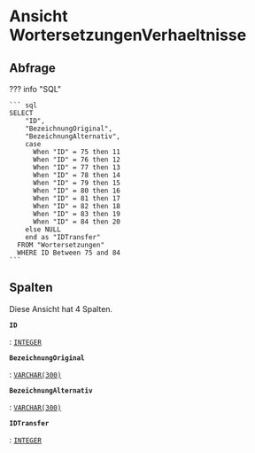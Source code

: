 # Ansicht **WortersetzungenVerhaeltnisse**

## Abfrage

??? info "SQL"

    ``` sql
    SELECT 
        "ID",
        "BezeichnungOriginal",
        "BezeichnungAlternativ",
        case 
          When "ID" = 75 then 11
          When "ID" = 76 then 12
          When "ID" = 77 then 13
          When "ID" = 78 then 14
          When "ID" = 79 then 15
          When "ID" = 80 then 16
          When "ID" = 81 then 17
          When "ID" = 82 then 18
          When "ID" = 83 then 19
          When "ID" = 84 then 20
        else NULL
        end as "IDTransfer" 
      FROM "Wortersetzungen"
      WHERE ID Between 75 and 84
    ```

## Spalten

Diese Ansicht hat 4 Spalten.

**`ID`**

:   [`INTEGER`](https://firebirdsql.org/file/documentation/html/en/refdocs/fblangref40/firebird-40-language-reference.html#fblangref40-datatypes-inttypes)

**`BezeichnungOriginal`**

:   [`VARCHAR(300)`](https://firebirdsql.org/file/documentation/html/en/refdocs/fblangref40/firebird-40-language-reference.html#fblangref40-datatypes-chartypes)

**`BezeichnungAlternativ`**

:   [`VARCHAR(300)`](https://firebirdsql.org/file/documentation/html/en/refdocs/fblangref40/firebird-40-language-reference.html#fblangref40-datatypes-chartypes)

**`IDTransfer`**

:   [`INTEGER`](https://firebirdsql.org/file/documentation/html/en/refdocs/fblangref40/firebird-40-language-reference.html#fblangref40-datatypes-inttypes)
